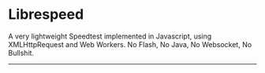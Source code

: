 # Librespeed

A very lightweight Speedtest implemented in Javascript, using XMLHttpRequest and Web Workers. No Flash, No Java, No Websocket, No Bullshit.

---